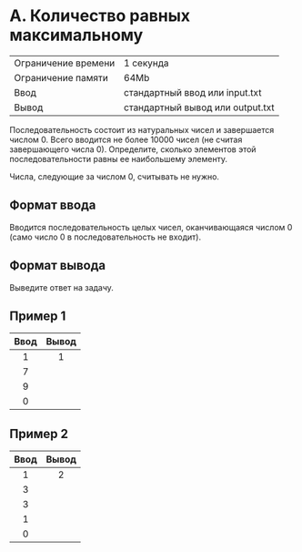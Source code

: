 # A. Количество равных максимальному

|                     |                                  |
| ------------------- | -------------------------------- |
| Ограничение времени | 1 секунда                        |
| Ограничение памяти  | 64Mb                             |
| Ввод                | стандартный ввод или input.txt   |
| Вывод               | стандартный вывод или output.txt |

Последовательность состоит из натуральных чисел и завершается числом 0. Всего вводится не более 10000 чисел (не считая завершающего числа 0). Определите, сколько элементов этой последовательности равны ее наибольшему элементу.

Числа, следующие за числом 0, считывать не нужно.

## Формат ввода

Вводится последовательность целых чисел, оканчивающаяся числом 0 (само число 0 в последовательность не входит).

## Формат вывода

Выведите ответ на задачу.

## Пример 1

| Ввод  | Вывод |
| :---: | :---: |
|   1   |   1   |
|   7   |       |
|   9   |       |
|   0   |       |

## Пример 2

| Ввод  | Вывод |
| :---: | :---: |
|   1   |   2   |
|   3   |       |
|   3   |       |
|   1   |       |
|   0   |       |
